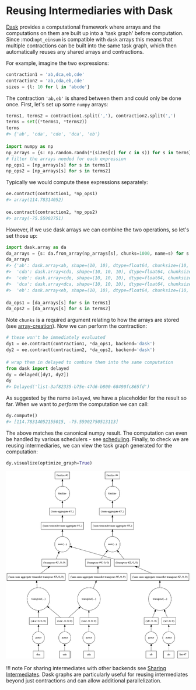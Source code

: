 # Reusing Intermediaries with Dask

[Dask](https://dask.pydata.org/) provides a computational framework where arrays and the computations on them are built up into a 'task graph' before computation.
Since :mod:`opt_einsum` is compatible with `dask` arrays this means that multiple contractions can be built into the same task graph, which then automatically reuses any shared arrays and contractions.

For example, imagine the two expressions:

```python
contraction1 = 'ab,dca,eb,cde'
contraction2 = 'ab,cda,eb,cde'
sizes = {l: 10 for l in 'abcde'}
```

The contraction `'ab,eb'` is shared between them and could only be done once.
First, let's set up some `numpy` arrays:

```python
terms1, terms2 = contraction1.split(','), contraction2.split(',')
terms = set((*terms1, *terms2))
terms
#> {'ab', 'cda', 'cde', 'dca', 'eb'}

import numpy as np
np_arrays = {s: np.random.randn(*(sizes[c] for c in s)) for s in terms}
# filter the arrays needed for each expression
np_ops1 = [np_arrays[s] for s in terms1]
np_ops2 = [np_arrays[s] for s in terms2]
```

Typically we would compute these expressions separately:

```python
oe.contract(contraction1, *np_ops1)
#> array(114.78314052)

oe.contract(contraction2, *np_ops2)
#> array(-75.55902751)
```


However, if we use dask arrays we can combine the two operations, so let's set those up:

```python
import dask.array as da
da_arrays = {s: da.from_array(np_arrays[s], chunks=1000, name=s) for s in inputs}
da_arrays
#> {'ab': dask.array<ab, shape=(10, 10), dtype=float64, chunksize=(10, 10)>,
#>  'cda': dask.array<cda, shape=(10, 10, 10), dtype=float64, chunksize=(10, 10, 10)>,
#>  'cde': dask.array<cde, shape=(10, 10, 10), dtype=float64, chunksize=(10, 10, 10)>,
#>  'dca': dask.array<dca, shape=(10, 10, 10), dtype=float64, chunksize=(10, 10, 10)>,
#>  'eb': dask.array<eb, shape=(10, 10), dtype=float64, chunksize=(10, 10)>}

da_ops1 = [da_arrays[s] for s in terms1]
da_ops2 = [da_arrays[s] for s in terms2]
```

Note `chunks` is a required argument relating to how the arrays are stored (see [array-creation](http://dask.pydata.org/en/latest/array-creation.html)).
Now we can perform the contraction:

```python
# these won't be immediately evaluated
dy1 = oe.contract(contraction1, *da_ops1, backend='dask')
dy2 = oe.contract(contraction2, *da_ops2, backend='dask')

# wrap them in delayed to combine them into the same computation
from dask import delayed
dy = delayed([dy1, dy2])
dy
#> Delayed('list-3af82335-b75e-47d6-b800-68490fc865fd')
```

As suggested by the name `Delayed`, we have a placeholder for the result
so far. When we want to *perform* the computation we can call:

```python
dy.compute()
#> [114.78314052155015, -75.55902750513113]
```

The above matches the canonical numpy result. The computation can even be handled by various
schedulers - see [scheduling](http://dask.pydata.org/en/latest/scheduling.html).
Finally, to check we are reusing intermediaries, we can view the task graph generated for the computation:

```python
dy.visualize(optimize_graph=True)
```

![Dask Reuse Graph](../img/ex_dask_reuse_graph.png)

!!! note
    For sharing intermediates with other backends see [Sharing Intermediates](../getting_started/sharing_intermediates.md). Dask graphs are particularly useful for reusing intermediates beyond just contractions and can allow additional parallelization.
